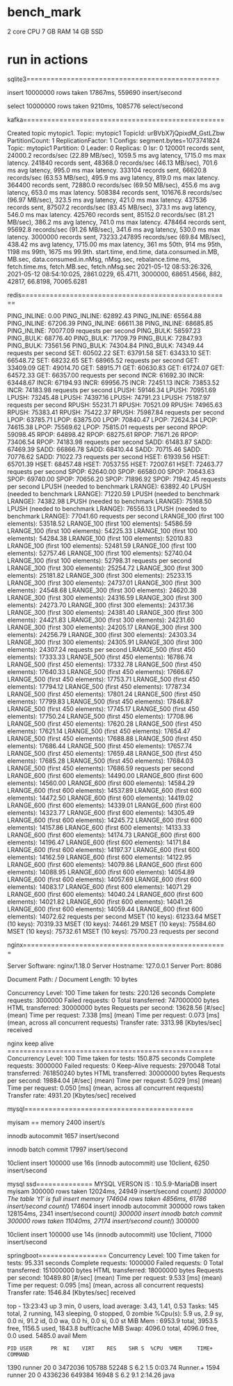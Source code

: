 # bench_mark

2 core CPU
7 GB RAM 
14 GB SSD 

run in actions
=================

sqlite3================================================

insert 10000000 rows taken 17867ms, 559690 insert/second 

select 10000000 rows taken 9210ms, 1085776 select/second 


kafka==================================================

Created topic mytopic1.
Topic: mytopic1	TopicId: urBVbX7jQpixdM_GstLZbw	PartitionCount: 1	ReplicationFactor: 1	Configs: segment.bytes=1073741824
	Topic: mytopic1	Partition: 0	Leader: 0	Replicas: 0	Isr: 0
120001 records sent, 24000.2 records/sec (22.89 MB/sec), 1059.5 ms avg latency, 1715.0 ms max latency.
241840 records sent, 48368.0 records/sec (46.13 MB/sec), 701.6 ms avg latency, 995.0 ms max latency.
333104 records sent, 66620.8 records/sec (63.53 MB/sec), 495.9 ms avg latency, 819.0 ms max latency.
364400 records sent, 72880.0 records/sec (69.50 MB/sec), 455.6 ms avg latency, 653.0 ms max latency.
508384 records sent, 101676.8 records/sec (96.97 MB/sec), 323.5 ms avg latency, 421.0 ms max latency.
437536 records sent, 87507.2 records/sec (83.45 MB/sec), 373.1 ms avg latency, 546.0 ms max latency.
425760 records sent, 85152.0 records/sec (81.21 MB/sec), 386.2 ms avg latency, 741.0 ms max latency.
478464 records sent, 95692.8 records/sec (91.26 MB/sec), 341.6 ms avg latency, 530.0 ms max latency.
3000000 records sent, 73233.247895 records/sec (69.84 MB/sec), 438.42 ms avg latency, 1715.00 ms max latency, 361 ms 50th, 914 ms 95th, 1198 ms 99th, 1675 ms 99.9th.
start.time, end.time, data.consumed.in.MB, MB.sec, data.consumed.in.nMsg, nMsg.sec, rebalance.time.ms, fetch.time.ms, fetch.MB.sec, fetch.nMsg.sec
2021-05-12 08:53:26:326, 2021-05-12 08:54:10:025, 2861.0229, 65.4711, 3000000, 68651.4566, 882, 42817, 66.8198, 70065.6281



redis====================================================

PING_INLINE: 0.00
PING_INLINE: 62892.43
PING_INLINE: 65564.88
PING_INLINE: 67206.39
PING_INLINE: 66611.38
PING_INLINE: 68685.85
PING_INLINE: 70077.09 requests per second
PING_BULK: 58597.23
PING_BULK: 68776.40
PING_BULK: 71709.79
PING_BULK: 72847.93
PING_BULK: 73561.56
PING_BULK: 74304.84
PING_BULK: 74349.44 requests per second
SET: 60502.22
SET: 63791.58
SET: 63433.10
SET: 66548.72
SET: 68232.65
SET: 68965.52 requests per second
GET: 33409.09
GET: 49014.70
GET: 58915.71
GET: 60630.83
GET: 61724.07
GET: 64572.33
GET: 66357.00 requests per second
INCR: 61692.30
INCR: 63448.67
INCR: 67194.93
INCR: 69956.75
INCR: 72451.13
INCR: 73853.52
INCR: 74183.98 requests per second
LPUSH: 59146.34
LPUSH: 70951.69
LPUSH: 73245.48
LPUSH: 74397.16
LPUSH: 74791.23
LPUSH: 75187.97 requests per second
RPUSH: 55231.71
RPUSH: 70521.09
RPUSH: 74965.63
RPUSH: 75383.41
RPUSH: 75422.37
RPUSH: 75987.84 requests per second
LPOP: 63785.71
LPOP: 63875.00
LPOP: 70840.47
LPOP: 72624.34
LPOP: 74615.38
LPOP: 75569.62
LPOP: 75815.01 requests per second
RPOP: 59098.45
RPOP: 64898.42
RPOP: 68275.61
RPOP: 71671.26
RPOP: 73406.54
RPOP: 74183.98 requests per second
SADD: 61483.87
SADD: 67469.39
SADD: 66866.78
SADD: 68410.44
SADD: 70715.46
SADD: 70776.62
SADD: 71022.73 requests per second
HSET: 61939.56
HSET: 65701.39
HSET: 68457.48
HSET: 70537.55
HSET: 72007.61
HSET: 72463.77 requests per second
SPOP: 62640.00
SPOP: 66580.00
SPOP: 70643.63
SPOP: 69740.00
SPOP: 70656.20
SPOP: 71896.92
SPOP: 71942.45 requests per second
LPUSH (needed to benchmark LRANGE): 63892.40
LPUSH (needed to benchmark LRANGE): 71220.59
LPUSH (needed to benchmark LRANGE): 74382.98
LPUSH (needed to benchmark LRANGE): 75168.50
LPUSH (needed to benchmark LRANGE): 76556.13
LPUSH (needed to benchmark LRANGE): 77041.60 requests per second
LRANGE_100 (first 100 elements): 53518.52
LRANGE_100 (first 100 elements): 54586.59
LRANGE_100 (first 100 elements): 54225.33
LRANGE_100 (first 100 elements): 54284.38
LRANGE_100 (first 100 elements): 52010.83
LRANGE_100 (first 100 elements): 52481.59
LRANGE_100 (first 100 elements): 52757.46
LRANGE_100 (first 100 elements): 52740.04
LRANGE_100 (first 100 elements): 52798.31 requests per second
LRANGE_300 (first 300 elements): 25254.72
LRANGE_300 (first 300 elements): 25181.82
LRANGE_300 (first 300 elements): 25233.15
LRANGE_300 (first 300 elements): 24737.01
LRANGE_300 (first 300 elements): 24548.68
LRANGE_300 (first 300 elements): 24620.38
LRANGE_300 (first 300 elements): 24316.59
LRANGE_300 (first 300 elements): 24273.70
LRANGE_300 (first 300 elements): 24317.36
LRANGE_300 (first 300 elements): 24381.40
LRANGE_300 (first 300 elements): 24421.83
LRANGE_300 (first 300 elements): 24231.60
LRANGE_300 (first 300 elements): 24205.17
LRANGE_300 (first 300 elements): 24256.79
LRANGE_300 (first 300 elements): 24303.34
LRANGE_300 (first 300 elements): 24305.91
LRANGE_300 (first 300 elements): 24307.24 requests per second
LRANGE_500 (first 450 elements): 17333.33
LRANGE_500 (first 450 elements): 16786.74
LRANGE_500 (first 450 elements): 17332.78
LRANGE_500 (first 450 elements): 17640.33
LRANGE_500 (first 450 elements): 17666.67
LRANGE_500 (first 450 elements): 17753.71
LRANGE_500 (first 450 elements): 17794.12
LRANGE_500 (first 450 elements): 17787.34
LRANGE_500 (first 450 elements): 17801.24
LRANGE_500 (first 450 elements): 17799.83
LRANGE_500 (first 450 elements): 17846.87
LRANGE_500 (first 450 elements): 17745.17
LRANGE_500 (first 450 elements): 17750.24
LRANGE_500 (first 450 elements): 17708.96
LRANGE_500 (first 450 elements): 17620.28
LRANGE_500 (first 450 elements): 17621.14
LRANGE_500 (first 450 elements): 17654.47
LRANGE_500 (first 450 elements): 17688.88
LRANGE_500 (first 450 elements): 17686.44
LRANGE_500 (first 450 elements): 17657.74
LRANGE_500 (first 450 elements): 17659.48
LRANGE_500 (first 450 elements): 17685.28
LRANGE_500 (first 450 elements): 17684.03
LRANGE_500 (first 450 elements): 17686.59 requests per second
LRANGE_600 (first 600 elements): 14490.00
LRANGE_600 (first 600 elements): 14560.00
LRANGE_600 (first 600 elements): 14584.29
LRANGE_600 (first 600 elements): 14537.89
LRANGE_600 (first 600 elements): 14472.50
LRANGE_600 (first 600 elements): 14419.02
LRANGE_600 (first 600 elements): 14339.01
LRANGE_600 (first 600 elements): 14323.77
LRANGE_600 (first 600 elements): 14305.49
LRANGE_600 (first 600 elements): 14245.72
LRANGE_600 (first 600 elements): 14157.86
LRANGE_600 (first 600 elements): 14133.33
LRANGE_600 (first 600 elements): 14174.73
LRANGE_600 (first 600 elements): 14196.47
LRANGE_600 (first 600 elements): 14171.84
LRANGE_600 (first 600 elements): 14197.37
LRANGE_600 (first 600 elements): 14162.59
LRANGE_600 (first 600 elements): 14122.95
LRANGE_600 (first 600 elements): 14079.86
LRANGE_600 (first 600 elements): 14088.95
LRANGE_600 (first 600 elements): 14054.89
LRANGE_600 (first 600 elements): 14057.69
LRANGE_600 (first 600 elements): 14083.17
LRANGE_600 (first 600 elements): 14071.29
LRANGE_600 (first 600 elements): 14040.24
LRANGE_600 (first 600 elements): 14021.82
LRANGE_600 (first 600 elements): 14041.26
LRANGE_600 (first 600 elements): 14059.44
LRANGE_600 (first 600 elements): 14072.62 requests per second
MSET (10 keys): 61233.64
MSET (10 keys): 70319.33
MSET (10 keys): 74461.29
MSET (10 keys): 75584.60
MSET (10 keys): 75732.61
MSET (10 keys): 75700.23 requests per second




nginx===================================================

Server Software:        nginx/1.18.0
Server Hostname:        127.0.0.1
Server Port:            8086

Document Path:          /
Document Length:        10 bytes

Concurrency Level:      100
Time taken for tests:   220.126 seconds
Complete requests:      3000000
Failed requests:        0
Total transferred:      747000000 bytes
HTML transferred:       30000000 bytes
Requests per second:    13628.56 [#/sec] (mean)
Time per request:       7.338 [ms] (mean)
Time per request:       0.073 [ms] (mean, across all concurrent requests)
Transfer rate:          3313.98 [Kbytes/sec] received

nginx keep alive ===================================================
Concurrency Level:      100
Time taken for tests:   150.875 seconds
Complete requests:      3000000
Failed requests:        0
Keep-Alive requests:    2970048
Total transferred:      761850240 bytes
HTML transferred:       30000000 bytes
Requests per second:    19884.04 [#/sec] (mean)
Time per request:       5.029 [ms] (mean)
Time per request:       0.050 [ms] (mean, across all concurrent requests)
Transfer rate:          4931.20 [Kbytes/sec] received



mysql==========================================

myisam == memory
2400 insert/s


innodb autocommit 
1657 insert/second 


innodb batch commit
17997 insert/second 

10client insert 100000 use 16s (innodb autocommit)
use 10client,  6250  insert/second 


mysql ssd==============
MYSQL VERSON IS : 10.5.9-MariaDB
insert myisam 300000 rows taken 12024ms, 24949 insert/second 
count(*)        300000
 The table 't1' is full
insert memory 174604 rows taken 4856ms, 61786 insert/second 
count(*)        174604
insert innodb autocommit 300000 rows taken 128154ms, 2341 insert/second 
count(*)        300000
insert innodb batch commit 300000 rows taken 11040ms, 27174 insert/second 
count(*)        300000

10client insert 100000 use 14s (innodb autocommit)
use 10client,  71000  insert/second 


springboot=================
Concurrency Level:      100
Time taken for tests:   95.331 seconds
Complete requests:      1000000
Failed requests:        0
Total transferred:      151000000 bytes
HTML transferred:       18000000 bytes
Requests per second:    10489.80 [#/sec] (mean)
Time per request:       9.533 [ms] (mean)
Time per request:       0.095 [ms] (mean, across all concurrent requests)
Transfer rate:          1546.84 [Kbytes/sec] received

top - 13:23:43 up 3 min,  0 users,  load average: 3.43, 1.41, 0.53
Tasks: 145 total,   2 running, 143 sleeping,   0 stopped,   0 zombie
%Cpu(s):  5.9 us,  2.9 sy,  0.0 ni, 91.2 id,  0.0 wa,  0.0 hi,  0.0 si,  0.0 st
MiB Mem :   6953.9 total,   3953.5 free,   1156.5 used,   1843.8 buff/cache
MiB Swap:   4096.0 total,   4096.0 free,      0.0 used.   5485.0 avail Mem 

    PID USER      PR  NI    VIRT    RES    SHR S  %CPU  %MEM     TIME+ COMMAND
   1390 runner    20   0 3472036 105788  52248 S   6.2   1.5   0:03.74 Runner.+
   1594 runner    20   0 4336236 649384  16948 S   6.2   9.1   2:14.26 java

